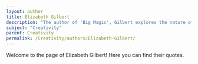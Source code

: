 ```yaml
---
layout: author
title: Elizabeth Gilbert
description: "The author of 'Big Magic', Gilbert explores the nature of creativity, and her work discusses how to pursue a creative life with passion and persistence."
subject: "Creativity"
parent: Creativity
permalink: /Creativity/authors/Elizabeth-Gilbert/
---
```


Welcome to the page of Elizabeth Gilbert! Here you can find their quotes.
